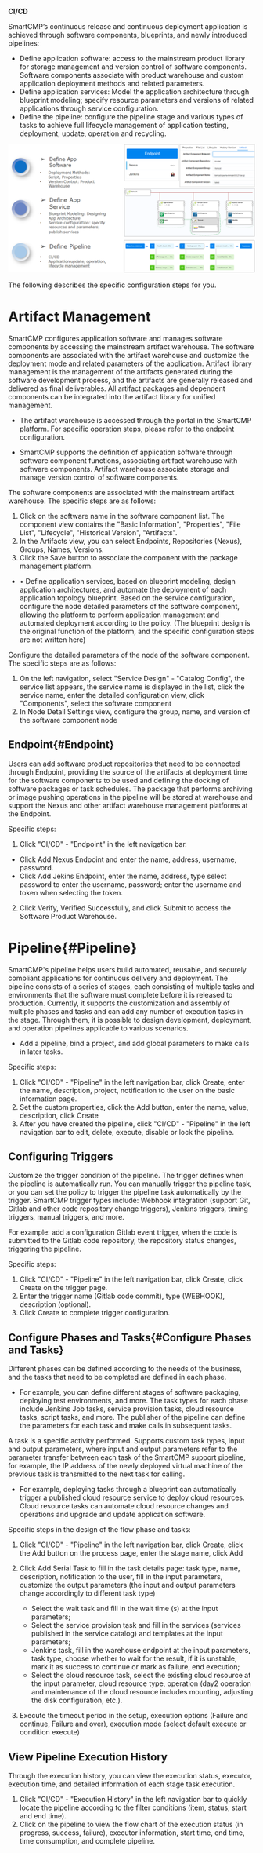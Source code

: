 **CI/CD**

SmartCMP’s continuous release and continuous deployment application is achieved through software components, blueprints, and newly introduced pipelines:
+ Define application software: access to the mainstream product library for storage management and version control of software components. Software components associate with product warehouse and custom application deployment methods and related parameters.
+ Define application services: Model the application architecture through blueprint modeling; specify resource parameters and versions of related applications through service configuration.
+ Define the pipeline: configure the pipeline stage and various types of tasks to achieve full lifecycle management of application testing, deployment, update, operation and recycling.



![持续发布与部署](../../picture/Admin/CICD.png)

The following describes the specific configuration steps for you.


# Artifact Management
SmartCMP configures application software and manages software components by accessing the mainstream artifact warehouse. The software components are associated with the artifact warehouse and customize the deployment mode and related parameters of the application. Artifact library management is the management of the artifacts generated during the software development process, and the artifacts are generally released and delivered as final deliverables. All artifact packages and dependent components can be integrated into the artifact library for unified management.


+ The artifact warehouse is accessed through the portal in the SmartCMP platform. For specific operation steps, please refer to the endpoint configuration.

+ SmartCMP supports the definition of application software through software component functions, associating artifact warehouse with software components. Artifact warehouse associate storage and manage version control of software components.

The software components are associated with the mainstream artifact warehouse. The specific steps are as follows:

1. Click on the software name in the software component list. The component view contains the "Basic Information", "Properties", "File List", "Lifecycle", "Historical Version", "Artifacts".
2. In the Artifacts view, you can select Endpoints, Repositories (Nexus), Groups, Names, Versions.
3. Click the Save button to associate the component with the package management platform.


+ •	Define application services, based on blueprint modeling, design application architectures, and automate the deployment of each application topology blueprint. Based on the service configuration, configure the node detailed parameters of the software component, allowing the platform to perform application management and automated deployment according to the policy. (The blueprint design is the original function of the platform, and the specific configuration steps are not written here)

Configure the detailed parameters of the node of the software component. The specific steps are as follows:

1. On the left navigation, select "Service Design" - "Catalog Config", the service list appears, the service name is displayed in the list, click the service name, enter the detailed configuration view, click "Components", select the software component 
2. In Node Detail Settings view, configure the group, name, and version of the software component node

## Endpoint{#Endpoint}
Users can add software product repositories that need to be connected through Endpoint, providing the source of the artifacts at deployment time for the software components to be used and defining the docking of software packages or task schedules. The package that performs archiving or image pushing operations in the pipeline will be stored at warehouse and support the Nexus and other artifact warehouse management platforms at the Endpoint. 

Specific steps:
1. Click "CI/CD" - "Endpoint" in the left navigation bar.
+ Click Add Nexus Endpoint and enter the name, address, username, password.
+ Click Add Jekins Endpoint, enter the name, address, type select password to enter the username, password; enter the username and token when selecting the token.

2. Click Verify, Verified Successfully, and click Submit to access the Software Product Warehouse.



# Pipeline{#Pipeline}

SmartCMP's pipeline helps users build automated, reusable, and securely compliant applications for continuous delivery and deployment. The pipeline consists of a series of stages, each consisting of multiple tasks and environments that the software must complete before it is released to production. Currently, it supports the customization and assembly of multiple phases and tasks and can add any number of execution tasks in the stage. Through them, it is possible to design development, deployment, and operation pipelines applicable to various scenarios.

+ Add a pipeline, bind a project, and add global parameters to make calls in later tasks.

Specific steps:

1. Click "CI/CD" - "Pipeline" in the left navigation bar, click Create, enter the name, description, project, notification to the user on the basic information page.
2. Set the custom properties, click the Add button, enter the name, value, description, click Create
3. After you have created the pipeline, click "CI/CD" - "Pipeline" in the left navigation bar to edit, delete, execute, disable or lock the pipeline.



## Configuring Triggers

Customize the trigger condition of the pipeline. The trigger defines when the pipeline is automatically run. You can manually trigger the pipeline task, or you can set the policy to trigger the pipeline task automatically by the trigger. SmartCMP trigger types include: Webhook integration (support Git, Gitlab and other code repository change triggers), Jenkins triggers, timing triggers, manual triggers, and more. 

For example: add a configuration Gitlab event trigger, when the code is submitted to the Gitlab code repository, the repository status changes, triggering the pipeline.

Specific steps:

1. Click "CI/CD" - "Pipeline" in the left navigation bar, click Create, click Create on the trigger page.
2. Enter the trigger name (Gitlab code commit), type (WEBHOOK), description (optional).
3. Click Create to complete trigger configuration.

## Configure Phases and Tasks{#Configure Phases and Tasks} 

Different phases can be defined according to the needs of the business, and the tasks that need to be completed are defined in each phase.

+ For example, you can define different stages of software packaging, deploying test environments, and more. The task types for each phase include Jenkins Job tasks, service provision tasks, cloud resource tasks, script tasks, and more. The publisher of the pipeline can define the parameters for each task and make calls in subsequent tasks.

A task is a specific activity performed. Supports custom task types, input and output parameters, where input and output parameters refer to the parameter transfer between each task of the SmartCMP support pipeline, for example, the IP address of the newly deployed virtual machine of the previous task is transmitted to the next task for calling.

+ For example, deploying tasks through a blueprint can automatically trigger a published cloud resource service to deploy cloud resources. Cloud resource tasks can automate cloud resource changes and operations and upgrade and update application software.	

Specific steps in the design of the flow phase and tasks:

1. Click "CI/CD" - "Pipeline" in the left navigation bar, click Create, click the Add button on the process page, enter the stage name, click Add
2. Click Add Serial Task to fill in the task details page: task type, name, description, notification to the user, fill in the input parameters, customize the output parameters (the input and output parameters change accordingly to different task type)
    + Select the wait task and fill in the wait time (s) at the input parameters;
    + Select the service provision task and fill in the services (services published in the service catalog) and templates at the input parameters;
    + Jenkins task, fill in the warehouse endpoint at the input parameters, task type, choose whether to wait for the result, if it is unstable, mark it as success to continue or mark as failure, end execution;
    + Select the cloud resource task, select the existing cloud resource at the input parameter, cloud resource type, operation (day2 operation and maintenance of the cloud resource includes mounting, adjusting the disk configuration, etc.).

3. Execute the timeout period in the setup, execution options (Failure and continue, Failure and over), execution mode (select default execute or condition execute)


## View Pipeline Execution History
Through the execution history, you can view the execution status, executor, execution time, and detailed information of each stage task execution.
1. Click "CI/CD" - "Execution History" in the left navigation bar to quickly locate the pipeline according to the filter conditions (item, status, start and end time).
2. Click on the pipeline to view the flow chart of the execution status (in progress, success, failure), executor information, start time, end time, time consumption, and complete pipeline.



